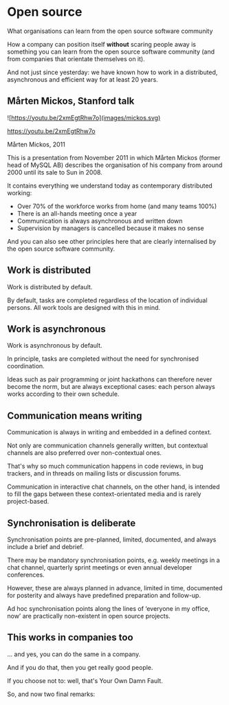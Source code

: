 # Open source <!-- .element class="hidden" -->

What organisations can learn from the open source software community

<!-- Note -->
How a company can position itself **without** scaring people away is something you can learn from the open source software community (and from companies that orientate themselves on it).

And not just since yesterday: we have known how to work in a distributed, asynchronous and efficient way for at least 20 years.


## Mårten Mickos, Stanford talk <!-- .element class="hidden" -->

![https://youtu.be/2xmEgtRhw7o](images/mickos.svg)

<https://youtu.be/2xmEgtRhw7o>

Mårten Mickos, 2011

<!-- Note -->
This is a presentation from November 2011 in which Mårten Mickos (former head of MySQL AB) describes the organisation of his company from around 2000 until its sale to Sun in 2008.

It contains everything we understand today as contemporary distributed working: 

* Over 70% of the workforce works from home (and many teams 100%)
* There is an all-hands meeting once a year
* Communication is always asynchronous and written down
* Supervision by managers is cancelled because it makes no sense

And you can also see other principles here that are clearly internalised by the open source software community.


## Work is distributed <!-- .element class="hidden" -->

Work is distributed by default.

<!-- Note -->
By default, tasks are completed regardless of the location of individual persons.
All work tools are designed with this in mind.


## Work is asynchronous <!-- .element class="hidden" -->

Work is asynchronous by default.

<!-- Note -->
In principle, tasks are completed without the need for synchronised coordination.

Ideas such as pair programming or joint hackathons can therefore never become the norm, but are always exceptional cases: each person always works according to their own schedule.


## Communication means writing <!-- .element class="hidden" -->

Communication is always in writing and embedded in a defined context.

<!-- Note -->
Not only are communication channels generally written, but contextual channels are also preferred over non-contextual ones.

That's why so much communication happens in code reviews, in bug trackers, and in threads on mailing lists or discussion forums.

Communication in interactive chat channels, on the other hand, is intended to fill the gaps between these context-orientated media and is rarely project-based.


## Synchronisation is deliberate <!-- .element class="hidden" -->

Synchronisation points are pre-planned, limited, documented, and always include a brief and debrief.

<!-- Note -->
There may be mandatory synchronisation points, e.g. weekly meetings in a chat channel, quarterly sprint meetings or even annual developer conferences.

However, these are always planned in advance, limited in time, documented for posterity and always have predefined preparation and follow-up.

Ad hoc synchronisation points along the lines of ‘everyone in my office, now’ are practically non-existent in open source projects.


## This works in companies too  <!-- .element class="hidden" -->

... and yes, you can do the same in a company.

<!-- Note -->
And if you do that, then you get really good people.

If you choose not to: well, that's Your Own Damn Fault.

So, and now two final remarks:

